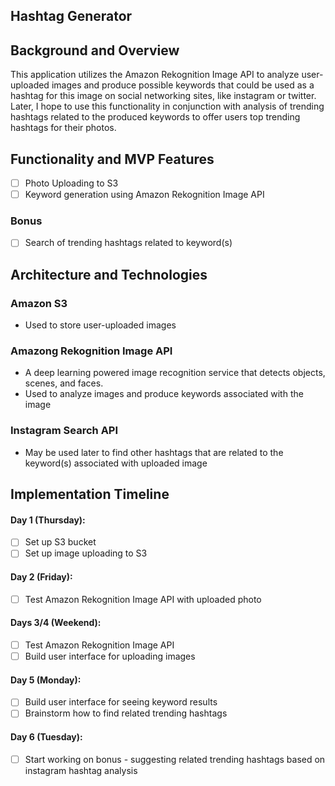 ## Hashtag Generator

## Background and Overview
This application utilizes the Amazon Rekognition Image API to analyze user-uploaded images and produce possible keywords that could be used as a hashtag for this image on social networking sites, like instagram or twitter. Later, I hope to use this functionality in conjunction with analysis of trending hashtags related to the produced keywords to offer users top trending hashtags for their photos.

## Functionality and MVP Features
  - [ ] Photo Uploading to S3
  - [ ] Keyword generation using Amazon Rekognition Image API

### Bonus
  - [ ] Search of trending hashtags related to keyword(s)

## Architecture and Technologies
### Amazon S3
  - Used to store user-uploaded images
### Amazong Rekognition Image API
  - A deep learning powered image recognition service that detects objects, scenes, and faces.
  - Used to analyze images and produce keywords associated with the image
### Instagram Search API
  - May be used later to find other hashtags that are related to the keyword(s) associated with uploaded image

## Implementation Timeline
#### Day 1 (Thursday):
  - [ ] Set up S3 bucket
  - [ ] Set up image uploading to S3

#### Day 2 (Friday):
  - [ ] Test Amazon Rekognition Image API with uploaded photo

#### Days 3/4 (Weekend):
  - [ ] Test Amazon Rekognition Image API
  - [ ] Build user interface for uploading images

#### Day 5 (Monday):
  - [ ] Build user interface for seeing keyword results
  - [ ] Brainstorm how to find related trending hashtags

#### Day 6 (Tuesday):
  - [ ] Start working on bonus - suggesting related trending hashtags based on instagram hashtag analysis

<!-- 
This project was bootstrapped with [Create React App](https://github.com/facebook/create-react-app).

## Available Scripts

In the project directory, you can run:

### `npm start`

Runs the app in the development mode.<br>
Open [http://localhost:3000](http://localhost:3000) to view it in the browser.

The page will reload if you make edits.<br>
You will also see any lint errors in the console.

### `npm test`

Launches the test runner in the interactive watch mode.<br>
See the section about [running tests](https://facebook.github.io/create-react-app/docs/running-tests) for more information.

### `npm run build`

Builds the app for production to the `build` folder.<br>
It correctly bundles React in production mode and optimizes the build for the best performance.

The build is minified and the filenames include the hashes.<br>
Your app is ready to be deployed!

See the section about [deployment](https://facebook.github.io/create-react-app/docs/deployment) for more information.

### `npm run eject`

**Note: this is a one-way operation. Once you `eject`, you can’t go back!**

If you aren’t satisfied with the build tool and configuration choices, you can `eject` at any time. This command will remove the single build dependency from your project.

Instead, it will copy all the configuration files and the transitive dependencies (Webpack, Babel, ESLint, etc) right into your project so you have full control over them. All of the commands except `eject` will still work, but they will point to the copied scripts so you can tweak them. At this point you’re on your own.

You don’t have to ever use `eject`. The curated feature set is suitable for small and middle deployments, and you shouldn’t feel obligated to use this feature. However we understand that this tool wouldn’t be useful if you couldn’t customize it when you are ready for it.

## Learn More

You can learn more in the [Create React App documentation](https://facebook.github.io/create-react-app/docs/getting-started).

To learn React, check out the [React documentation](https://reactjs.org/).

### Code Splitting

This section has moved here: https://facebook.github.io/create-react-app/docs/code-splitting

### Analyzing the Bundle Size

This section has moved here: https://facebook.github.io/create-react-app/docs/analyzing-the-bundle-size

### Making a Progressive Web App

This section has moved here: https://facebook.github.io/create-react-app/docs/making-a-progressive-web-app

### Advanced Configuration

This section has moved here: https://facebook.github.io/create-react-app/docs/advanced-configuration

### Deployment

This section has moved here: https://facebook.github.io/create-react-app/docs/deployment

### `npm run build` fails to minify

This section has moved here: https://facebook.github.io/create-react-app/docs/troubleshooting#npm-run-build-fails-to-minify -->

